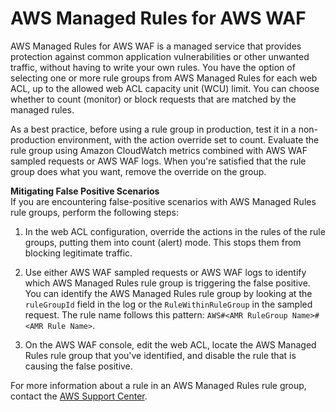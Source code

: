 # AWS Managed Rules for AWS WAF<a name="aws-managed-rule-groups"></a>

AWS Managed Rules for AWS WAF is a managed service that provides protection against common application vulnerabilities or other unwanted traffic, without having to write your own rules\. You have the option of selecting one or more rule groups from AWS Managed Rules for each web ACL, up to the allowed web ACL capacity unit \(WCU\) limit\. You can choose whether to count \(monitor\) or block requests that are matched by the managed rules\.

As a best practice, before using a rule group in production, test it in a non\-production environment, with the action override set to count\. Evaluate the rule group using Amazon CloudWatch metrics combined with AWS WAF sampled requests or AWS WAF logs\. When you're satisfied that the rule group does what you want, remove the override on the group\. 

**Mitigating False Positive Scenarios**  
If you are encountering false\-positive scenarios with AWS Managed Rules rule groups, perform the following steps: 

1. In the web ACL configuration, override the actions in the rules of the rule groups, putting them into count \(alert\) mode\. This stops them from blocking legitimate traffic\. 

1. Use either AWS WAF sampled requests or AWS WAF logs to identify which AWS Managed Rules rule group is triggering the false positive\. You can identify the AWS Managed Rules rule group by looking at the `ruleGroupId` field in the log or the `RuleWithinRuleGroup` in the sampled request\. The rule name follows this pattern: `AWS#<AMR RuleGroup Name>#<AMR Rule Name>`\. 

1. On the AWS WAF console, edit the web ACL, locate the AWS Managed Rules rule group that you've identified, and disable the rule that is causing the false positive\. 

For more information about a rule in an AWS Managed Rules rule group, contact the [AWS Support Center](https://console.aws.amazon.com/support/home#/)\. 